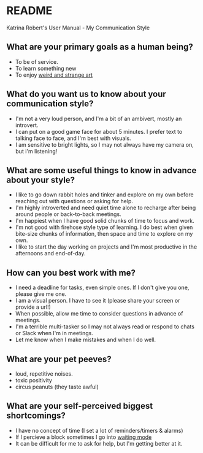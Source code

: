 # README
Katrina Robert's User Manual - My Communication Style

## What are your primary goals as a human being?
- To be of service.
- To learn something new 
- To enjoy [weird and strange art](https://www.instagram.com/isshehungry/ "Bjork's Makeup Artist Hungry")

## What do you want us to know about your communication style?
- I'm not a very loud person, and I'm a bit of an ambivert, mostly an introvert. 
- I can put on a good game face for about 5 minutes. I prefer text to talking face to face, and I'm best with visuals. 
- I am sensitive to bright lights, so I may not always have my camera on, but i'm listening! 

## What are some useful things to know in advance about your style?
-  I like to go down rabbit holes and tinker and explore on my own before reaching out with questions or asking for help.
- I'm highly introverted and need quiet time alone to recharge after being around people or back-to-back meetings.
- I'm happiest when I have good solid chunks of time to focus and work.
- I'm not good with firehose style type of learning. I do best when given bite-size chunks of information, then space and time to explore on my own.
- I like to start the day working on projects and I'm most productive in the afternoons and end-of-day.

## How can you best work with me?
- I need a deadline for tasks, even simple ones. If I don't give you one, please give me one. 
- I am a visual person. I have to see it (please share your screen or provide a url!)
- When possible, allow me time to consider questions in advance of meetings.
- I'm a terrible multi-tasker so I may not always read or respond to chats or Slack when I'm in meetings.
- Let me know when I make mistakes and when I do well.

## What are your pet peeves?
- loud, repetitive noises. 
- toxic positivity
- circus peanuts (they taste awful) 

## What are your self-perceived biggest shortcomings?
- I have no concept of time (I set a lot of reminders/timers & alarms) 
- If I percieve a block sometimes I go into [waiting mode](https://www.tiimoapp.com/blog/waiting-mode-anxiety-time-agnosia/ "Waiting Mode and ADHD")
- It can be difficult for me to ask for help, but I'm getting better at it.
